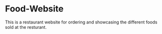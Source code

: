 # Food-Website
This is a restaurant website for ordering  and showcasing the different foods sold at the resturant.
